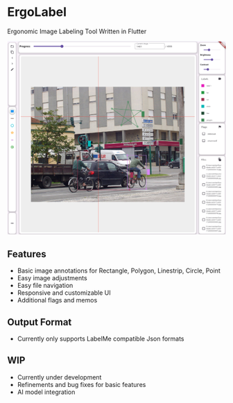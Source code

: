 # ErgoLabel
Ergonomic Image Labeling Tool Written in Flutter

![GUI Interface](/labeler.png)

## Features
- Basic image annotations for Rectangle, Polygon, Linestrip, Circle, Point
- Easy image adjustments
- Easy file navigation
- Responsive and customizable UI
- Additional flags and memos

## Output Format
- Currently only supports LabelMe compatible Json formats

## WIP
- Currently under development
- Refinements and bug fixes for basic features
- AI model integration